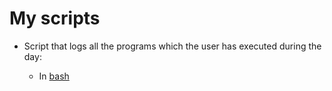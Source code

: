 # My scripts

* Script that logs all the programs which the user has executed during the day:

  - In [bash](https://github.com/Lundrvs/scripts/blob/master/bash/README.md)
